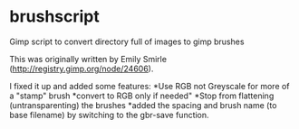 # brushscript
Gimp script to convert directory full of images to gimp brushes

This was originally written by Emily Smirle (http://registry.gimp.org/node/24606).

I fixed it up and added some features:
*Use RGB not Greyscale for more of a "stamp" brush
*convert to RGB only if needed"
*Stop from flattening (untransparenting) the brushes
*added the spacing and brush name (to base filename) by switching to the gbr-save function.

